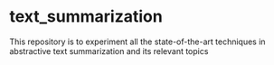# text_summarization
This repository is to experiment all the state-of-the-art techniques in abstractive text summarization and its relevant topics
